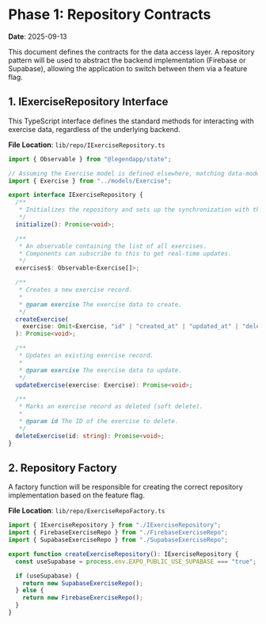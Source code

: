 # Phase 1: Repository Contracts

**Date**: 2025-09-13

This document defines the contracts for the data access layer. A repository pattern will be used to abstract the backend implementation (Firebase or Supabase), allowing the application to switch between them via a feature flag.

## 1. IExerciseRepository Interface

This TypeScript interface defines the standard methods for interacting with exercise data, regardless of the underlying backend.

**File Location**: `lib/repo/IExerciseRepository.ts`

```typescript
import { Observable } from "@legendapp/state";

// Assuming the Exercise model is defined elsewhere, matching data-model.md
import { Exercise } from "../models/Exercise";

export interface IExerciseRepository {
  /**
   * Initializes the repository and sets up the synchronization with the backend.
   */
  initialize(): Promise<void>;

  /**
   * An observable containing the list of all exercises.
   * Components can subscribe to this to get real-time updates.
   */
  exercises$: Observable<Exercise[]>;

  /**
   * Creates a new exercise record.
   *
   * @param exercise The exercise data to create.
   */
  createExercise(
    exercise: Omit<Exercise, "id" | "created_at" | "updated_at" | "deleted">,
  ): Promise<void>;

  /**
   * Updates an existing exercise record.
   *
   * @param exercise The exercise data to update.
   */
  updateExercise(exercise: Exercise): Promise<void>;

  /**
   * Marks an exercise record as deleted (soft delete).
   *
   * @param id The ID of the exercise to delete.
   */
  deleteExercise(id: string): Promise<void>;
}
```

## 2. Repository Factory

A factory function will be responsible for creating the correct repository implementation based on the feature flag.

**File Location**: `lib/repo/ExerciseRepoFactory.ts`

```typescript
import { IExerciseRepository } from "./IExerciseRepository";
import { FirebaseExerciseRepo } from "./FirebaseExerciseRepo";
import { SupabaseExerciseRepo } from "./SupabaseExerciseRepo";

export function createExerciseRepository(): IExerciseRepository {
  const useSupabase = process.env.EXPO_PUBLIC_USE_SUPABASE === "true";

  if (useSupabase) {
    return new SupabaseExerciseRepo();
  } else {
    return new FirebaseExerciseRepo();
  }
}
```
